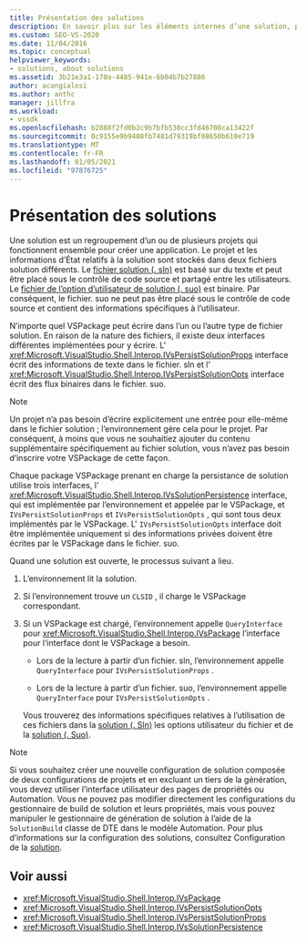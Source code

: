 ```yaml
---
title: Présentation des solutions
description: En savoir plus sur les éléments internes d’une solution, pour les développeurs d’extensions qui souhaitent travailler avec des solutions dans les extensions Visual Studio.
ms.custom: SEO-VS-2020
ms.date: 11/04/2016
ms.topic: conceptual
helpviewer_keywords:
- solutions, about solutions
ms.assetid: 3b21e3a1-170a-4485-941e-6b04b7b27886
author: acangialosi
ms.author: anthc
manager: jillfra
ms.workload:
- vssdk
ms.openlocfilehash: b2888f2fd0b2c9b7bfb530cc3fd46708ca13422f
ms.sourcegitcommit: 0c9155e9b9408fb7481d79319bf08650b610e719
ms.translationtype: MT
ms.contentlocale: fr-FR
ms.lasthandoff: 01/05/2021
ms.locfileid: "97876725"
---
```

# <a name="solutions-overview"></a>Présentation des solutions

Une solution est un regroupement d’un ou de plusieurs projets qui fonctionnent ensemble pour créer une application. Le projet et les informations d’État relatifs à la solution sont stockés dans deux fichiers solution différents. Le [fichier solution (. sln)](solution-dot-sln-file.md) est basé sur du texte et peut être placé sous le contrôle de code source et partagé entre les utilisateurs. Le [fichier de l’option d’utilisateur de solution (. suo)](solution-user-options-dot-suo-file.md) est binaire. Par conséquent, le fichier. suo ne peut pas être placé sous le contrôle de code source et contient des informations spécifiques à l’utilisateur.

N’importe quel VSPackage peut écrire dans l’un ou l’autre type de fichier solution. En raison de la nature des fichiers, il existe deux interfaces différentes implémentées pour y écrire. L' <xref:Microsoft.VisualStudio.Shell.Interop.IVsPersistSolutionProps> interface écrit des informations de texte dans le fichier. sln et l' <xref:Microsoft.VisualStudio.Shell.Interop.IVsPersistSolutionOpts> interface écrit des flux binaires dans le fichier. suo.

> [!NOTE]
> Un projet n’a pas besoin d’écrire explicitement une entrée pour elle-même dans le fichier solution ; l’environnement gère cela pour le projet. Par conséquent, à moins que vous ne souhaitiez ajouter du contenu supplémentaire spécifiquement au fichier solution, vous n’avez pas besoin d’inscrire votre VSPackage de cette façon.

Chaque package VSPackage prenant en charge la persistance de solution utilise trois interfaces, l' <xref:Microsoft.VisualStudio.Shell.Interop.IVsSolutionPersistence> interface, qui est implémentée par l’environnement et appelée par le VSPackage, et `IVsPersistSolutionProps` et `IVsPersistSolutionOpts` , qui sont tous deux implémentés par le VSPackage. L' `IVsPersistSolutionOpts` interface doit être implémentée uniquement si des informations privées doivent être écrites par le VSPackage dans le fichier. suo.

Quand une solution est ouverte, le processus suivant a lieu.

1. L’environnement lit la solution.

2. Si l’environnement trouve un `CLSID` , il charge le VSPackage correspondant.

3. Si un VSPackage est chargé, l’environnement appelle `QueryInterface` pour <xref:Microsoft.VisualStudio.Shell.Interop.IVsPackage> l’interface pour l’interface dont le VSPackage a besoin.

   - Lors de la lecture à partir d’un fichier. sln, l’environnement appelle `QueryInterface` pour `IVsPersistSolutionProps` .

   - Lors de la lecture à partir d’un fichier. suo, l’environnement appelle `QueryInterface` pour `IVsPersistSolutionOpts` .

   Vous trouverez des informations spécifiques relatives à l’utilisation de ces fichiers dans la [solution (. Sln)](../../extensibility/internals/solution-dot-sln-file.md) les options utilisateur du fichier et de la [solution (. Suo)](../../extensibility/internals/solution-user-options-dot-suo-file.md).

> [!NOTE]
> Si vous souhaitez créer une nouvelle configuration de solution composée de deux configurations de projets et en excluant un tiers de la génération, vous devez utiliser l’interface utilisateur des pages de propriétés ou Automation. Vous ne pouvez pas modifier directement les configurations du gestionnaire de build de solution et leurs propriétés, mais vous pouvez manipuler le gestionnaire de génération de solution à l’aide de la `SolutionBuild` classe de DTE dans le modèle Automation. Pour plus d’informations sur la configuration des solutions, consultez Configuration de la [solution](../../extensibility/internals/solution-configuration.md).

## <a name="see-also"></a>Voir aussi

- <xref:Microsoft.VisualStudio.Shell.Interop.IVsPackage>
- <xref:Microsoft.VisualStudio.Shell.Interop.IVsPersistSolutionOpts>
- <xref:Microsoft.VisualStudio.Shell.Interop.IVsPersistSolutionProps>
- <xref:Microsoft.VisualStudio.Shell.Interop.IVsSolutionPersistence>
